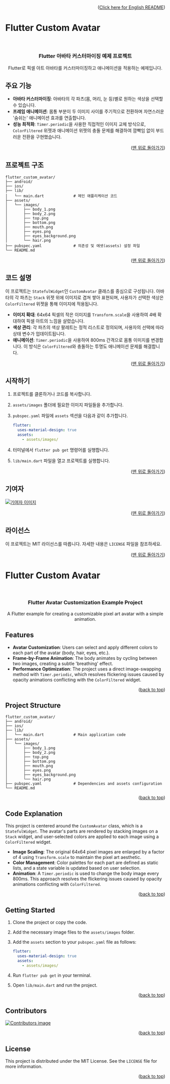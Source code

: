 <p align="right">(<a href="#readme-top-en">Click here for English README</a>)</p>
<a id="readme-top"></a>

# Flutter Custom Avatar

<br />
<div align="center">
  <h3 align="center">Flutter 아바타 커스터마이징 예제 프로젝트</h3>

  <p align="center">
    Flutter로 픽셀 아트 아바타를 커스터마이징하고 애니메이션을 적용하는 예제입니다.
    <br />
  </p>
</div>

## 주요 기능

* **아바타 커스터마이징**: 아바타의 각 파츠(몸, 머리, 눈 등)별로 원하는 색상을 선택할 수 있습니다.
* **프레임 애니메이션**: 몸통 부분이 두 이미지 사이를 주기적으로 전환하며 자연스러운 '숨쉬는' 애니메이션 효과를 연출합니다.
* **성능 최적화**: `Timer.periodic`을 사용한 직접적인 이미지 교체 방식으로, `ColorFiltered` 위젯과 애니메이션 위젯의 충돌 문제를 해결하여 깜빡임 없이 부드러운 전환을 구현했습니다.

<p align="right">(<a href="#readme-top">맨 위로 돌아가기</a>)</p>

## 프로젝트 구조

```
flutter_custom_avatar/
├── android/
├── ios/
├── lib/
│   └── main.dart             # 메인 애플리케이션 코드
├── assets/
│   └── images/
│       ├── body_1.png
│       ├── body_2.png
│       ├── top.png
│       ├── bottom.png
│       ├── mouth.png
│       ├── eyes.png
│       ├── eyes_background.png
│       └── hair.png
├── pubspec.yaml              # 의존성 및 에셋(assets) 설정 파일
└── README.md
```

<p align="right">(<a href="#readme-top">맨 위로 돌아가기</a>)</p>

## 코드 설명

이 프로젝트는 `StatefulWidget`인 `CustomAvatar` 클래스를 중심으로 구성됩니다. 아바타의 각 파츠는 `Stack` 위젯 위에 이미지로 겹쳐 쌓아 표현되며, 사용자가 선택한 색상은 `ColorFiltered` 위젯을 통해 이미지에 적용됩니다.

* **이미지 확대**: 64x64 픽셀의 작은 이미지를 `Transform.scale`을 사용하여 4배 확대하여 픽셀 아트의 느낌을 살렸습니다.
* **색상 관리**: 각 파츠의 색상 팔레트는 정적 리스트로 정의되며, 사용자의 선택에 따라 상태 변수가 업데이트됩니다.
* **애니메이션**: `Timer.periodic`을 사용하여 800ms 간격으로 몸통 이미지를 변경합니다. 이 방식은 `ColorFiltered`와 충돌하는 투명도 애니메이션 문제를 해결합니다.

<p align="right">(<a href="#readme-top">맨 위로 돌아가기</a>)</p>

## 시작하기

1.  프로젝트를 클론하거나 코드를 복사합니다.
2.  `assets/images` 폴더에 필요한 이미지 파일들을 추가합니다.
3.  `pubspec.yaml` 파일에 `assets` 섹션을 다음과 같이 추가합니다.

    ```yaml
    flutter:
      uses-material-design: true
      assets:
        - assets/images/
    ```

4.  터미널에서 `flutter pub get` 명령어를 실행합니다.
5.  `lib/main.dart` 파일을 열고 프로젝트를 실행합니다.

<p align="right">(<a href="#readme-top">맨 위로 돌아가기</a>)</p>

## 기여자

[<a href="https://github.com/alicia6-6/flutter_custom_avatar/graphs/contributors"><img src="https://contrib.rocks/image?repo=alicia6-6/flutter_custom_avatar" alt="기여자 이미지" /></a>](https://github.com/alicia6-6/flutter_custom_avatar/graphs/contributors)

<p align="right">(<a href="#readme-top">맨 위로 돌아가기</a>)</p>

## 라이선스

이 프로젝트는 MIT 라이선스를 따릅니다. 자세한 내용은 `LICENSE` 파일을 참조하세요.

<p align="right">(<a href="#readme-top">맨 위로 돌아가기</a>)</p>

<a id="readme-top-en"></a>

# Flutter Custom Avatar

<br />
<div align="center">
  <h3 align="center">Flutter Avatar Customization Example Project</h3>

  <p align="center">
    A Flutter example for creating a customizable pixel art avatar with a simple animation.
    <br />
  </p>
</div>

## Features

* **Avatar Customization**: Users can select and apply different colors to each part of the avatar (body, hair, eyes, etc.).
* **Frame-by-Frame Animation**: The body animates by cycling between two images, creating a subtle 'breathing' effect.
* **Performance Optimization**: The project uses a direct image-swapping method with `Timer.periodic`, which resolves flickering issues caused by opacity animations conflicting with the `ColorFiltered` widget.

<p align="right">(<a href="#readme-top-en">back to top</a>)</p>

## Project Structure

```
flutter_custom_avatar/
├── android/
├── ios/
├── lib/
│   └── main.dart             # Main application code
├── assets/
│   └── images/
│       ├── body_1.png
│       ├── body_2.png
│       ├── top.png
│       ├── bottom.png
│       ├── mouth.png
│       ├── eyes.png
│       ├── eyes_background.png
│       └── hair.png
├── pubspec.yaml              # Dependencies and assets configuration
└── README.md
```

<p align="right">(<a href="#readme-top-en">back to top</a>)</p>

## Code Explanation

This project is centered around the `CustomAvatar` class, which is a `StatefulWidget`. The avatar's parts are rendered by stacking images on a `Stack` widget, and user-selected colors are applied to each image using a `ColorFiltered` widget.

* **Image Scaling**: The original 64x64 pixel images are enlarged by a factor of 4 using `Transform.scale` to maintain the pixel art aesthetic.
* **Color Management**: Color palettes for each part are defined as static lists, and a state variable is updated based on user selection.
* **Animation**: A `Timer.periodic` is used to change the body image every 800ms. This approach resolves the flickering issues caused by opacity animations conflicting with `ColorFiltered`.

<p align="right">(<a href="#readme-top-en">back to top</a>)</p>

## Getting Started

1.  Clone the project or copy the code.
2.  Add the necessary image files to the `assets/images` folder.
3.  Add the `assets` section to your `pubspec.yaml` file as follows:

    ```yaml
    flutter:
      uses-material-design: true
      assets:
        - assets/images/
    ```

4.  Run `flutter pub get` in your terminal.
5.  Open `lib/main.dart` and run the project.

<p align="right">(<a href="#readme-top-en">back to top</a>)</p>

## Contributors

[<a href="https://github.com/alicia6-6/flutter_custom_avatar/graphs/contributors"><img src="https://contrib.rocks/image?repo=alicia6-6/flutter_custom_avatar" alt="Contributors image" /></a>](https://github.com/alicia6-6/flutter_custom_avatar/graphs/contributors)

<p align="right">(<a href="#readme-top-en">back to top</a>)</p>

## License

This project is distributed under the MIT License. See the `LICENSE` file for more information.

<p align="right">(<a href="#readme-top-en">back to top</a>)</p>